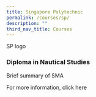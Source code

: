 ```yaml
---
title: Singapore Polytechnic
permalink: /courses/sp/
description: ""
third_nav_title: Courses
---
```

SP logo

### Diploma in Nautical Studies


Brief summary of SMA

For more information, click here